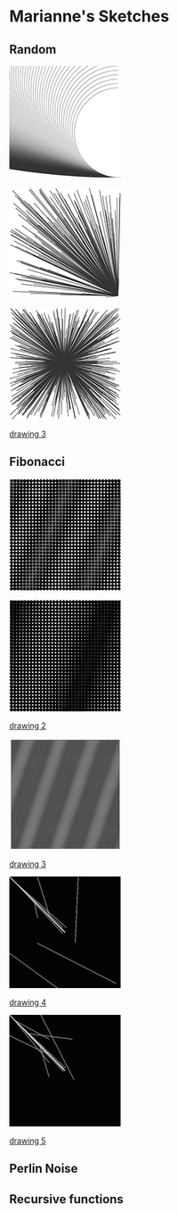 # Marianne's Sketches

## Random
![](Marianne/Random/1.png)

![](Marianne/Random/2.png)

![](Marianne/Random/3.png)

[drawing 3](Marianne/Random/random3.pv)


## Fibonacci
![](Marianne/Fibonacci/fibonacci1.png)

![](Marianne/Fibonacci/fibonacci2.png)

[drawing 2](Marianne/Fibonacci/fibonacci2.pv)

![](Marianne/Fibonacci/fibonacci3.png)

[drawing 3](Marianne/Fibonacci/fibonacci3.pv)

![](Marianne/Fibonacci/fibonacci4.png)

[drawing 4](Marianne/Fibonacci/fibonacci4.pv)

![](Marianne/Fibonacci/fibonacci5.png)

[drawing 5](Marianne/Fibonacci/fibonacci5.pv)



## Perlin Noise


## Recursive functions
            
